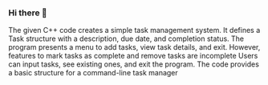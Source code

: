 ### Hi there 👋

The given C++ code creates a simple task management system. It defines a Task structure with a description, due date, and completion status. 
The program presents a menu to add tasks, view task details, and exit. However, features to mark tasks as complete and remove tasks are incomplete
Users can input tasks, see existing ones, and exit the program. The code provides a basic structure for a command-line task manager
